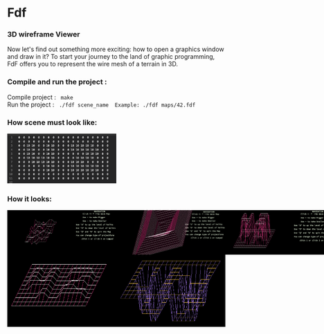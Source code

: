 # Fdf

<h3> 3D wireframe Viewer </h3>
Now let's find out something more exciting: how to open a graphics window and draw in it? To start your journey to the land of graphic programming, FdF offers you to represent the wire mesh of a terrain in 3D.
<h3> Compile and run the project : </h3>
Compile project : <code> make </code><br/>
Run the project : <code> ./fdf scene_name  Example: ./fdf maps/42.fdf</code>

<h3> How scene must look like: </h3>
<img src="https://github.com/FunctionalGordun/Fdf/blob/master/docs/0.png" width="50%"/>

<h3> How it looks: </h3>
<div style="display: flex; justify-content: space-between;">
<img src="https://github.com/FunctionalGordun/Fdf/blob/master/docs/1.png" width="50%"/>
<img src="https://github.com/FunctionalGordun/Fdf/blob/master/docs/2.png" width="50%"/>
<img src="https://github.com/FunctionalGordun/Fdf/blob/master/docs/3.png" width="50%"/>
</div>
<div style="display: flex; justify-content: space-between;">
<img src="https://github.com/FunctionalGordun/Fdf/blob/master/docs/4.png" width="50%"/>
<img src="https://github.com/FunctionalGordun/Fdf/blob/master/docs/5.png" width="50%"/>
</div>
